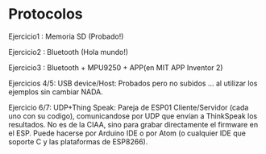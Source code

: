# Protocolos

Ejercicio1 : Memoria SD (Probado!)

Ejercicio2 : Bluetooth (Hola mundo!)

Ejercicio3 : Bluetooth + MPU9250 + APP(en MIT APP Inventor 2)

Ejercicios 4/5: USB device/Host: Probados pero no subidos ... al utilizar los ejemplos sin cambiar NADA.

Ejercicio  6/7: UDP+Thing Speak: Pareja de ESP01 Cliente/Servidor (cada uno con su codigo), comunicandose por UDP que envían a ThinkSpeak los resultados. No es de la CIAA, sino para grabar directamente el firmware en el ESP. Puede hacerse por Arduino IDE o por Atom (o cualquier IDE que soporte C y las plataformas de ESP8266).
